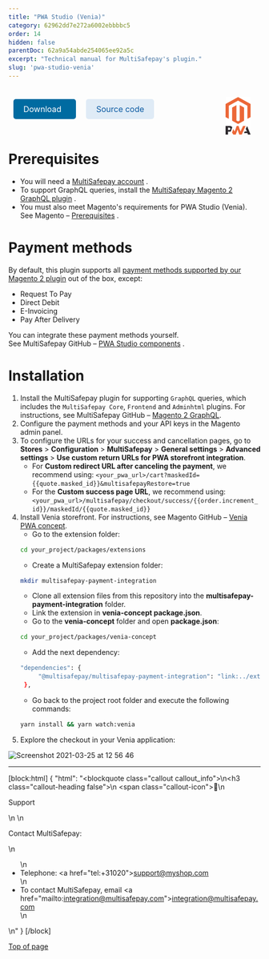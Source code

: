 ```yaml
---
title: "PWA Studio (Venia)"
category: 62962dd7e272a6002ebbbbc5
order: 14
hidden: false
parentDoc: 62a9a54abde254065ee92a5c
excerpt: "Technical manual for MultiSafepay's plugin."
slug: 'pwa-studio-venia'
---
```

<img src="https://raw.githubusercontent.com/MultiSafepay/docs/master/static/logo/Plugins/Magento_PWA.svg" width="50" align="right" style="margin: 20px; max-height: 75px"/>

<div style="display: flex; flex-wrap: wrap;">

<a class="suggestEdits" style="display: inline-flex; border-radius: 5px; padding: 10px 20px; margin: 10px; font-size: 1rem; background-color: #006ba1; color: #ffffff; text-decoration: none;" href="https://github.com/MultiSafepay/pwastudio-multisafepay-payment-integration.git" target="_self"><span>Download</span><i class="icon icon-download" style="margin-left: 0.6em;"> </i></a>

<a class="suggestEdits" style="display: inline-flex; border-radius: 5px; padding: 10px 20px; margin: 10px; font-size: 1rem; background-color: #DFEBF6; color: #0a59a1; text-decoration: none;" href="https://github.com/MultiSafepay/pwastudio-multisafepay-payment-integration" target="_blank"><i class="icon-external-link"></i> <span>Source code</span></a>

</div>

# Prerequisites

- You will need a <a href="https://testmerchant.multisafepay.com/signup" target="_blank">MultiSafepay account</a> <i class="fa fa-external-link" style="font-size:12px;color:#8b929e"></i>.
- To support GraphQL queries, install the <a href="https://github.com/MultiSafepay/magento2-graphql" target="_blank">MultiSafepay Magento 2 GraphQL plugin</a> <i class="fa fa-external-link" style="font-size:12px;color:#8b929e"></i>.
- You must also meet Magento's requirements for PWA Studio (Venia). See Magento – <a href="https://magento.github.io/pwa-studio/venia-pwa-concept/setup/#prerequisites" target="_blank">Prerequisites</a> <i class="fa fa-external-link" style="font-size:12px;color:#8b929e"></i>.

# Payment methods

By default, this plugin supports all [payment methods supported by our Magento 2 plugin](/docs/magento-2#payment-methods) out of the box, except: 
- Request To Pay
- Direct Debit
- E-Invoicing 
- Pay After Delivery  

You can integrate these payment methods yourself.  
See MultiSafepay GitHub – <a href="https://github.com/MultiSafepay/pwastudio-multisafepay-payment-integration/tree/master/src/components" target="_blank">PWA Studio components</a> <i class="fa fa-external-link" style="font-size:12px;color:#8b929e"></i>.

# Installation

1. Install the MultiSafepay plugin for supporting `GraphQL` queries, which includes the `MultiSafepay Core`, `Frontend` and `Adminhtml` plugins. For instructions, see MultiSafepay GitHub – <a href="https://github.com/MultiSafepay/magento2-graphql" target="_blank">Magento 2 GraphQL</a>.    
2. Configure the payment methods and your API keys in the Magento admin panel.
3. To configure the URLs for your success and cancellation pages, go to **Stores** > **Configuration** > **MultiSafepay** > **General settings** > **Advanced settings** > **Use custom return URLs for PWA storefront integration**.
    - For **Custom redirect URL after canceling the payment**, we recommend using: `<your_pwa_url>/cart?maskedId={{quote.masked_id}}&multisafepayRestore=true`
    - For the **Custom success page URL**, we recommend using: `<your_pwa_url>/multisafepay/checkout/success/{{order.increment_id}}/maskedId/{{quote.masked_id}}`
4. Install Venia storefront. For instructions, see Magento GitHub – <a href="https://magento.github.io/pwa-studio/venia-pwa-concept/setup/" target="_blank">Venia PWA concept</a>.
    - Go to the extension folder:
   ```bash 
   cd your_project/packages/extensions
   ```
   - Create a MultiSafepay extension folder:
   ```bash 
   mkdir multisafepay-payment-integration
   ```
   - Clone all extension files from this repository into the **multisafepay-payment-integration** folder.
   - Link the extension in **venia-concept package.json**.   
   - Go to the **venia-concept** folder and open **package.json**:
   ```bash 
   cd your_project/packages/venia-concept
   ```
   - Add the next dependency:
   ```bash 
   "dependencies": {
        "@multisafepay/multisafepay-payment-integration": "link:../extensions/multisafepay-payment-integration"
    },
   ```
   - Go back to the project root folder and execute the following commands:
   ```bash 
   yarn install && yarn watch:venia
   ```
5. Explore the checkout in your Venia application:
 <img width="1000" alt="Screenshot 2021-03-25 at 12 56 46" src="https://user-images.githubusercontent.com/78361324/112469889-4a728100-8d6a-11eb-98dd-7429f1154952.png">
<br>

---

[block:html]
{
  "html": "<blockquote class=\"callout callout_info\">\n<h3 class=\"callout-heading false\">\n        <span class=\"callout-icon\">💬</span>\n        <p>Support</p>\n    </h3>\n  <p>Contact MultiSafepay:</p>\n  <ul>\n    <li>Telephone: <a href=\"tel:+31020\">support@myshop.com</a></li>\n    <li>To contact MultiSafepay, email <a href=\"mailto:integration@multisafepay.com\">integration@multisafepay.com</a></li>\n  </ul>  \n</blockquote>"
}
[/block]

[Top of page](#)